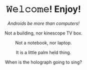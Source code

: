 <h1 align="center">𝚆𝚎𝚕𝚌𝚘𝚖𝚎! Enjoy!</h1>
<p align="center"><em></bold>Androids be more than computers!</b></em></p>

<p align="center">Not a building, nor kinescope TV box.</p>

<p align="center">Not a notebook, nor laptop.</p>

<p align="center">It is a little palm held thing.</p>

<p align="center">When is the holograph going to sing?</p>

<!-- README.md EOF -->
